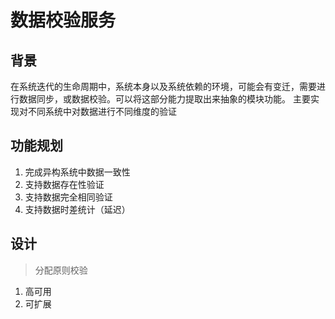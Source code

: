# 数据校验服务

## 背景
在系统迭代的生命周期中，系统本身以及系统依赖的环境，可能会有变迁，需要进行数据同步，或数据校验。可以将这部分能力提取出来抽象的模块功能。
主要实现对不同系统中对数据进行不同维度的验证


## 功能规划
1. 完成异构系统中数据一致性
2. 支持数据存在性验证
3. 支持数据完全相同验证
4. 支持数据时差统计（延迟）

## 设计
> 分配原则校验
1. 高可用
2. 可扩展

